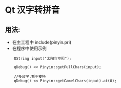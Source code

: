 # Qt 汉字转拼音

## 用法:

- 在主工程中 include(pinyin.pri)
- 在程序中使用示例

```
    QString input("太阳当空照");

    qDebug() << Pinyin::getFullChars(input);

    //多音字,暂不支持
    qDebug() << Pinyin::getCamelChars(input).at(0);
```
